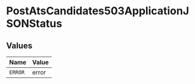# PostAtsCandidates503ApplicationJSONStatus


## Values

| Name    | Value   |
| ------- | ------- |
| `ERROR` | error   |